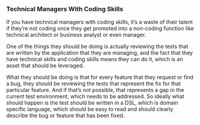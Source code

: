 ### Technical Managers With Coding Skills

If you have technical managers with coding skills, it’s a waste of their talent if they’re not coding once they get promoted into a non-coding function like technical architect or business analyst or even manager.

One of the things they should be doing is actually reviewing the tests that are written by the application that they are managing, and the fact that they have technical skills and coding skills means they can do it, which is an asset that should be leveraged.

What they should be doing is that for every feature that they request or find a bug, they should be reviewing the tests that represent the fix for that particular feature. And if that’s not possible, that represents a gap in the current test environment, which needs to be addressed. So ideally what should happen is the test should be written in a DSL, which is domain specific language, which should be easy to read and should clearly describe the bug or feature that has been fixed.
